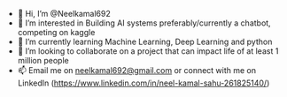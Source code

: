 - 👋 Hi, I’m @Neelkamal692
- 👀 I’m interested in Building AI systems preferably/currently a chatbot, competing on kaggle
- 🌱 I’m currently learning Machine Learning, Deep Learning and python  
- 💞️ I’m looking to collaborate on a project that can impact life of at least 1 million people
- 📫 Email me on neelkamal692@gmail.com or connect with me on LinkedIn (https://www.linkedin.com/in/neel-kamal-sahu-261825140/)

<!---
Neelkamal692/Neelkamal692 is a ✨ special ✨ repository because its `README.md` (this file) appears on your GitHub profile.
You can click the Preview link to take a look at your changes.
--->
